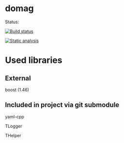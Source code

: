 domag
=====
Status:

[![Build status](https://travis-ci.org/kn65op/domag.svg)](https://travis-ci.org/kn65op/domag)


[![Static analysis](https://scan.coverity.com/projects/5369/badge.svg)](https://scan.coverity.com/projects/5369)


Used libraries
=====
External
----
boost (1.46)

Included in project via git submodule
---
yaml-cpp

TLogger

THelper
